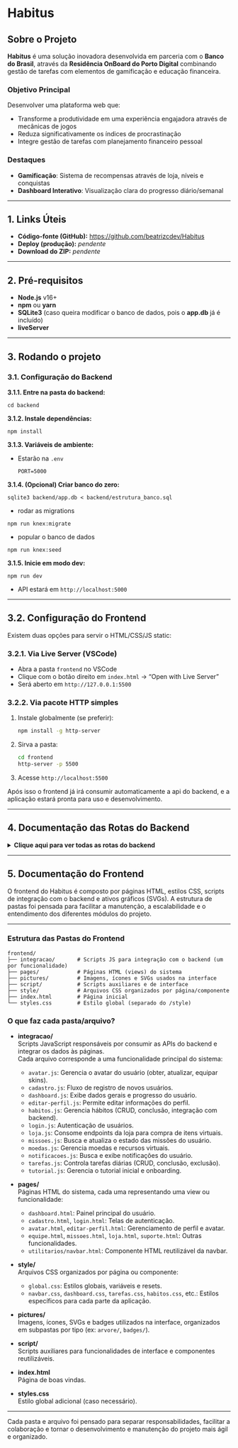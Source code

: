 # Habitus

## Sobre o Projeto

**Habitus** é uma solução inovadora desenvolvida em parceria com o **Banco do Brasil**, através da **Residência OnBoard do Porto Digital** combinando gestão de tarefas com elementos de gamificação e educação financeira. 

### Objetivo Principal
Desenvolver uma plataforma web que:
- Transforme a produtividade em uma experiência engajadora através de mecânicas de jogos
- Reduza significativamente os índices de procrastinação
- Integre gestão de tarefas com planejamento financeiro pessoal

### Destaques
- **Gamificação**: Sistema de recompensas através de loja, níveis e conquistas
- **Dashboard Interativo**: Visualização clara do progresso diário/semanal

---

## 1. Links Úteis

- **Código-fonte (GitHub):** https://github.com/beatrizcdev/Habitus  
- **Deploy (produção):** *pendente*  
- **Download do ZIP:** *pendente*

---

## 2. Pré-requisitos

- **Node.js** v16+  
- **npm** ou **yarn**  
- **SQLite3** (caso queira modificar o banco de dados, pois o **app.db** já é incluído)
- **liveServer**

---

## 3. Rodando o projeto

### 3.1. Configuração do Backend


**3.1.1. Entre na pasta do backend:**
   ```
   cd backend
   ```
**3.1.2. Instale dependências:**  
   ```
   npm install
   ```
**3.1.3. Variáveis de ambiente:**  
- Estarão na `.env`  
  ```
  PORT=5000
  ```
**3.1.4. (Opcional) Criar banco do zero:**  
   ```
   sqlite3 backend/app.db < backend/estrutura_banco.sql
   ```

   - rodar as migrations
   ```
   npm run knex:migrate
   ```
   - popular o banco de dados
   ```
   npm run knex:seed
   ```
**3.1.5. Inicie em modo dev:**  
   ```
   npm run dev
   ```
   - API estará em `http://localhost:5000`

---

## 3.2. Configuração do Frontend

Existem duas opções para servir o HTML/CSS/JS static:

### 3.2.1. Via Live Server (VSCode)

- Abra a pasta `frontend` no VSCode  
- Clique com o botão direito em `index.html` → “Open with Live Server”  
- Será aberto em `http://127.0.0.1:5500`

### 3.2.2. Via pacote HTTP simples

1. Instale globalmente (se preferir):  
   ```bash
   npm install -g http-server
   ```
2. Sirva a pasta:  
   ```bash
   cd frontend
   http-server -p 5500
   ```
3. Acesse `http://localhost:5500`

Após isso o frontend já irá consumir automaticamente a api do backend, e a aplicação estará pronta para uso e desenvolvimento.

---

## 4. Documentação das Rotas do Backend

<details>
  <summary>
    <b>Clique aqui para ver todas as rotas do backend</b>
  </summary>

  <details>
    <summary>
      <strong>POST</strong> <code>/cadastrar</code> — Cadastrar novo usuário
    </summary>

    **Descrição:**  
    Cria um novo usuário no sistema.

    **Body esperado:**
    ```json
    {
      "nome": "Nome do usuário",
      "email": "email@exemplo.com",
      "cpf": "12345678900",
      "senha": "senha123"
    }
    ```

    **Resposta:**
    ```json
    {
      "sucesso": true,
      "mensagem": "Usuário cadastrado com sucesso"
    }
    ```
  </details>

  <details>
    <summary>
      <strong>POST</strong> <code>/login</code> — Login do usuário
    </summary>

    **Descrição:**  
    Realiza o login do usuário pelo e-mail ou CPF e senha.

    **Body esperado:**
    ```json
    {
      "emailOuCpf": "email@exemplo.com",
      "senha": "senha123"
    }
    ```

    **Resposta:**
    ```json
    {
      "message": "Login realizado com sucesso",
      "userId": 1
    }
    ```
  </details>

  <details>
    <summary>
      <strong>GET</strong> <code>/usuario/primeiro-acesso/:id</code> — Verificar primeiro acesso
    </summary>

    **Descrição:**  
    Verifica se o usuário está acessando pela primeira vez.

    **Parâmetros:**
    - <code>:id</code> (number) — ID do usuário

    **Resposta:**
    ```json
    {
      "primeiroAcesso": true
    }
    ```
  </details>

  <details>
    <summary>
      <strong>GET</strong> <code>/tarefas/:idUsuario</code> — Listar tarefas do usuário
    </summary>

    **Descrição:**  
    Retorna todas as tarefas cadastradas para o usuário informado.

    **Parâmetros:**
    - <code>:idUsuario</code> (number) — ID do usuário

    **Resposta:**
    ```json
    [
      {
        "idTarefa": 1,
        "nome": "Estudar Node.js",
        "descricao": "Ler documentação oficial",
        "prioridade": "alta",
        "categoria": "Estudo",
        "dataLimite": "2024-06-10",
        "status": "pendente"
      }
    ]
    ```

  </details>

  <details>
    <summary>
      <strong>POST</strong> <code>/tarefas/:idUsuario/adicionar</code> — Adicionar nova tarefa
    </summary>

    **Descrição:**  
    Adiciona uma nova tarefa para o usuário.

    **Parâmetros:**
    - <code>:idUsuario</code> (number) — ID do usuário

    **Body esperado:**
    ```json
    {
      "nome": "Nome da tarefa",
      "descricao": "Descrição",
      "prioridade": "alta|media|baixa",
      "categoria": "Categoria",
      "dataLimite": "YYYY-MM-DD"
    }
    ```

    **Resposta:**
    ```json
    {
      "success": true,
      "message": "Tarefa adicionada com sucesso"
    }
    ```
  </details>

  <details>
    <summary>
      <strong>PUT</strong> <code>/editarTarefa/:id</code> — Editar tarefa
    </summary>

    **Descrição:**  
    Edita os dados de uma tarefa existente.

    **Parâmetros:**
    - <code>:id</code> (number) — ID da tarefa

    **Body esperado:**
    ```json
    {
      "nome": "Novo nome",
      "descricao": "Nova descrição",
      "dataLimite": "YYYY-MM-DD",
      "prioridade": "alta|media|baixa",
      "categoria": "Categoria"
    }
    ```

    **Resposta:**
    ```json
    {
      "mensagem": "Tarefa editada com sucesso"
    }
    ```
  </details>

  <details>
    <summary>
      <strong>PUT</strong> <code>/tarefa/:id/concluir</code> — Marcar tarefa como concluída
    </summary>

    **Descrição:**  
    Marca uma tarefa como concluída ou pendente.

    **Parâmetros:**
    - <code>:id</code> (number) — ID da tarefa

    **Resposta:**
    ```json
    {
      "mensagem": "Tarefa marcada como concluída",
      "status": "concluida"
    }
    ```
  </details>

  <details>
    <summary>
      <strong>DELETE</strong> <code>/tarefas/:id</code> — Excluir tarefa
    </summary>

    **Descrição:**  
    Exclui uma tarefa pelo ID.

    **Parâmetros:**
    - <code>:id</code> (number) — ID da tarefa

    **Resposta:**
    ```json
    {
      "mensagem": "Tarefa excluída com sucesso"
    }
    ```
  </details>

  <details>
    <summary>
      <strong>GET</strong> <code>/missoes/:idUsuario</code> — Listar missões do usuário
    </summary>

    **Descrição:**  
    Retorna todas as missões do usuário.

    **Parâmetros:**
    - <code>:idUsuario</code> (number) — ID do usuário

    **Resposta:**  
    Array de missões.
  </details>

  <details>
    <summary>
      <strong>GET</strong> <code>/perfil/:idUsuario</code> — Exibir perfil do usuário
    </summary>

    **Descrição:**  
    Retorna os dados do perfil do usuário.

    **Parâmetros:**
    - <code>:idUsuario</code> (number) — ID do usuário

    **Resposta:**  
    Objeto com dados do perfil.
  </details>

  <details>
    <summary>
      <strong>PUT</strong> <code>/:idUsuario</code> — Editar perfil do usuário
    </summary>

    **Descrição:**  
    Edita os dados do perfil do usuário.

    **Parâmetros:**
    - <code>:idUsuario</code> (number) — ID do usuário

    **Body esperado:**  
    Campos a serem atualizados.

    **Resposta:**  
    ```json
    {
      "mensagem": "Perfil atualizado com sucesso"
    }
    ```
  </details>

  <details>
    <summary>
      <strong>GET</strong> <code>/moedas/:idUsuario</code> — Exibir moedas do usuário
    </summary>

    **Descrição:**  
    Retorna a quantidade de moedas do usuário.

    **Parâmetros:**
    - <code>:idUsuario</code> (number) — ID do usuário

    **Resposta:**  
    ```json
    {
      "moedas": 100
    }
    ```
  </details>

  <details>
    <summary>
      <strong>POST</strong> <code>/habitos/:idUsuario/adicionar</code> — Adicionar novo hábito
    </summary>

    **Descrição:**  
    Adiciona um novo hábito para o usuário.

    **Parâmetros:**
    - <code>:idUsuario</code> (number) — ID do usuário

    **Body esperado:**
    ```json
    {
      "nome": "Nome do hábito",
      "descricao": "Descrição"
    }
    ```

    **Resposta:**
    ```json
    {
      "sucesso": true,
      "mensagem": "Hábito adicionado com sucesso",
      "idUsuario": 1
    }
    ```
  </details>

  <details>
    <summary>
      <strong>PUT</strong> <code>/habitos/:idHabito</code> — Editar hábito
    </summary>

    **Descrição:**  
    Edita os dados de um hábito existente.

    **Parâmetros:**
    - <code>:idHabito</code> (number) — ID do hábito

    **Body esperado:**
    ```json
    {
      "nome": "Novo nome",
      "descricao": "Nova descrição"
    }
    ```

    **Resposta:**
    ```json
    {
      "mensagem": "Hábito editado com sucesso"
    }
    ```
  </details>

  <details>
    <summary>
      <strong>DELETE</strong> <code>/habitos/:idHabito</code> — Excluir hábito
    </summary>

    **Descrição:**  
    Exclui um hábito pelo ID.

    **Parâmetros:**
    - <code>:idHabito</code> (number) — ID do hábito

    **Resposta:**
    ```json
    {
      "mensagem": "Hábito excluído com sucesso"
    }
    ```
  </details>

  <details>
    <summary>
      <strong>PUT</strong> <code>/habitos/:idHabito/concluir</code> — Marcar hábito como concluído
    </summary>

    **Descrição:**  
    Marca ou desmarca um hábito como concluído.

    **Parâmetros:**
    - <code>:idHabito</code> (number) — ID do hábito

    **Resposta:**
    ```json
    {
      "mensagem": "Hábito marcado como concluído",
      "status": "concluido"
    }
    ```
  </details>

  <details>
    <summary>
      <strong>GET</strong> <code>/habitos/:idUsuario</code> — Listar hábitos do usuário
    </summary>

    **Descrição:**  
    Retorna todos os hábitos cadastrados para o usuário informado.

    **Parâmetros:**
    - <code>:idUsuario</code> (number) — ID do usuário

    **Resposta:**
    ```json
    [
      {
        "idHabito": 1,
        "nome": "Beber água",
        "descricao": "Tomar 2L por dia",
        "status": "pendente"
      }
    ]
    ```
  </details>

  <details>
    <summary>
      <strong>GET</strong> <code>/loja/itens</code> — Listar itens da loja
    </summary>

    **Descrição:**  
    Retorna todos os itens disponíveis na loja.

    **Resposta:**  
    Array de itens.
  </details>

  <details>
    <summary>
      <strong>POST</strong> <code>/loja/comprar</code> — Comprar item na loja
    </summary>

    **Descrição:**  
    Realiza a compra de um item na loja.

    **Body esperado:**
    ```json
    {
      "idUsuario": 1,
      "idItem": 2
    }
    ```

    **Resposta:**
    ```json
    {
      "mensagem": "Compra realizada com sucesso"
    }
    ```
  </details>

  <details>
    <summary>
      <strong>GET</strong> <code>/inventario</code> — Listar inventário do usuário autenticado
    </summary>

    **Descrição:**  
    Retorna todos os itens do inventário do usuário autenticado.

    **Resposta:**  
    Array de itens.
  </details>

  <details>
    <summary>
      <strong>GET</strong> <code>/inventario/:idUsuario</code> — Listar inventário de qualquer usuário
    </summary>

    **Descrição:**  
    Retorna todos os itens do inventário do usuário informado.

    **Parâmetros:**
    - <code>:idUsuario</code> (number) — ID do usuário

    **Resposta:**  
    Array de itens.
  </details>

  <details>
    <summary>
      <strong>PATCH</strong> <code>/inventario/:idItem/equipar</code> — Equipar item do inventário
    </summary>

    **Descrição:**  
    Equipa um item do inventário para o usuário.

    **Parâmetros:**
    - <code>:idItem</code> (number) — ID do item

    **Body esperado:**
    ```json
    {
      "idUsuario": 1
    }
    ```

    **Resposta:**
    ```json
    {
      "mensagem": "Item equipado com sucesso"
    }
    ```
  </details>

  <details>
    <summary>
      <strong>GET</strong> <code>/usuario/:id</code> — Obter usuário por ID
    </summary>

    **Descrição:**  
    Retorna os dados do usuário pelo ID.

    **Parâmetros:**
    - <code>:id</code> (number) — ID do usuário

    **Resposta:**  
    Objeto com dados do usuário.
  </details>

  <details>
    <summary>
      <strong>GET</strong> <code>/notificacoes/:idUsuario</code> — Listar notificações do usuário
    </summary>

    **Descrição:**  
    Retorna todas as notificações do usuário.

    **Parâmetros:**
    - <code>:idUsuario</code> (number) — ID do usuário

    **Resposta:**  
    Array de notificações.
  </details>

  <details>
    <summary>
      <strong>PUT</strong> <code>/notificacoes/:idUsuario/ler</code> — Marcar notificações como lidas
    </summary>

    **Descrição:**  
    Marca todas as notificações do usuário como lidas.

    **Parâmetros:**
    - <code>:idUsuario</code> (number) — ID do usuário

    **Resposta:**
    ```json
    {
      "mensagem": "Notificações marcadas como lidas."
    }
    ```
  </details>
</details>

---
## 5. Documentação do Frontend

O frontend do Habitus é composto por páginas HTML, estilos CSS, scripts de integração com o backend e ativos gráficos (SVGs). A estrutura de pastas foi pensada para facilitar a manutenção, a escalabilidade e o entendimento dos diferentes módulos do projeto.

---

### Estrutura das Pastas do Frontend

```text
frontend/
├── integracao/       # Scripts JS para integração com o backend (um por funcionalidade)
├── pages/            # Páginas HTML (views) do sistema
├── pictures/         # Imagens, ícones e SVGs usados na interface
├── script/           # Scripts auxiliares e de interface
├── style/            # Arquivos CSS organizados por página/componente
├── index.html        # Página inicial
└── styles.css        # Estilo global (separado do /style)
```

### O que faz cada pasta/arquivo?

- **integracao/**  
  Scripts JavaScript responsáveis por consumir as APIs do backend e integrar os dados às páginas.  
  Cada arquivo corresponde a uma funcionalidade principal do sistema:
  - `avatar.js`: Gerencia o avatar do usuário (obter, atualizar, equipar skins).
  - `cadastro.js`: Fluxo de registro de novos usuários.
  - `dashboard.js`: Exibe dados gerais e progresso do usuário.
  - `editar-perfil.js`: Permite editar informações do perfil.
  - `habitos.js`: Gerencia hábitos (CRUD, conclusão, integração com backend).
  - `login.js`: Autenticação de usuários.
  - `loja.js`: Consome endpoints da loja para compra de itens virtuais.
  - `missoes.js`: Busca e atualiza o estado das missões do usuário.
  - `moedas.js`: Gerencia moedas e recursos virtuais.
  - `notificacoes.js`: Busca e exibe notificações do usuário.
  - `tarefas.js`: Controla tarefas diárias (CRUD, conclusão, exclusão).
  - `tutorial.js`: Gerencia o tutorial inicial e onboarding.

- **pages/**  
  Páginas HTML do sistema, cada uma representando uma view ou funcionalidade:
  - `dashboard.html`: Painel principal do usuário.
  - `cadastro.html`, `login.html`: Telas de autenticação.
  - `avatar.html`, `editar-perfil.html`: Gerenciamento de perfil e avatar.
  - `equipe.html`, `missoes.html`, `loja.html`, `suporte.html`: Outras funcionalidades.
  - `utilitarios/navbar.html`: Componente HTML reutilizável da navbar.

- **style/**  
  Arquivos CSS organizados por página ou componente:
  - `global.css`: Estilos globais, variáveis e resets.
  - `navbar.css`, `dashboard.css`, `tarefas.css`, `habitos.css`, etc.: Estilos específicos para cada parte da aplicação.

- **pictures/**  
  Imagens, ícones, SVGs e badges utilizados na interface, organizados em subpastas por tipo (ex: `arvore/`, `badges/`).

- **script/**  
  Scripts auxiliares para funcionalidades de interface e componentes reutilizáveis.

- **index.html**  
  Página de boas vindas.

- **styles.css**  
  Estilo global adicional (caso necessário).

---

Cada pasta e arquivo foi pensado para separar responsabilidades, facilitar a colaboração e tornar o desenvolvimento e manutenção do projeto mais ágil e organizado.
